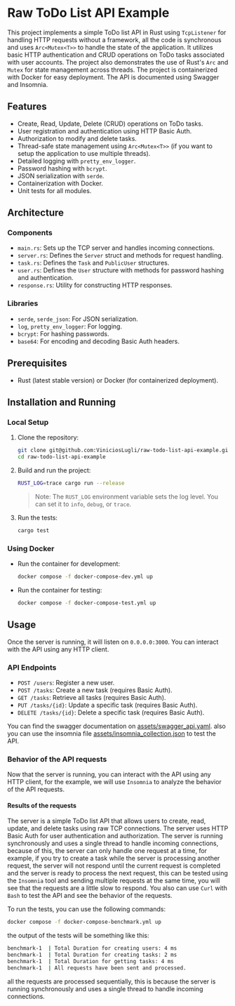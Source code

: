 # Raw ToDo List API Example

This project implements a simple ToDo list API in Rust using `TcpListener` for handling HTTP requests without a framework, all the code is synchronous and uses `Arc<Mutex<T>>` to handle the state of the application. It utilizes basic HTTP authentication and CRUD operations on ToDo tasks associated with user accounts. The project also demonstrates the use of Rust's `Arc` and `Mutex` for state management across threads. The project is containerized with Docker for easy deployment. The API is documented using Swagger and Insomnia.

## Features

-   Create, Read, Update, Delete (CRUD) operations on ToDo tasks.
-   User registration and authentication using HTTP Basic Auth.
-   Authorization to modify and delete tasks.
-   Thread-safe state management using `Arc<Mutex<T>>` (if you want to setup the application to use multiple threads).
-   Detailed logging with `pretty_env_logger`.
-   Password hashing with `bcrypt`.
-   JSON serialization with `serde`.
-   Containerization with Docker.
-   Unit tests for all modules.

## Architecture

### Components

-   `main.rs`: Sets up the TCP server and handles incoming connections.
-   `server.rs`: Defines the `Server` struct and methods for request handling.
-   `task.rs`: Defines the `Task` and `PublicUser` structures.
-   `user.rs`: Defines the `User` structure with methods for password hashing and authentication.
-   `response.rs`: Utility for constructing HTTP responses.

### Libraries

-   `serde`, `serde_json`: For JSON serialization.
-   `log`, `pretty_env_logger`: For logging.
-   `bcrypt`: For hashing passwords.
-   `base64`: For encoding and decoding Basic Auth headers.

## Prerequisites

-   Rust (latest stable version) or Docker (for containerized deployment).

## Installation and Running

### Local Setup

1. Clone the repository:

    ```sh
    git clone git@github.com:ViniciosLugli/raw-todo-list-api-example.git
    cd raw-todo-list-api-example
    ```

2. Build and run the project:

    ```sh
    RUST_LOG=trace cargo run --release
    ```

    > Note: The `RUST_LOG` environment variable sets the log level. You can set it to `info`, `debug`, or `trace`.

3. Run the tests:
    ```sh
    cargo test
    ```

### Using Docker

-   Run the container for development:

    ```sh
    docker compose -f docker-compose-dev.yml up
    ```

-   Run the container for testing:
    ```sh
    docker compose -f docker-compose-test.yml up
    ```

## Usage

Once the server is running, it will listen on `0.0.0.0:3000`. You can interact with the API using any HTTP client.

### API Endpoints

-   `POST /users`: Register a new user.
-   `POST /tasks`: Create a new task (requires Basic Auth).
-   `GET /tasks`: Retrieve all tasks (requires Basic Auth).
-   `PUT /tasks/{id}`: Update a specific task (requires Basic Auth).
-   `DELETE /tasks/{id}`: Delete a specific task (requires Basic Auth).

You can find the swagger documentation on [assets/swagger_api.yaml](assets/swagger_api.yaml). also you can use the insomnia file [assets/insomnia_collection.json](assets/insomnia_collection.json) to test the API.

### Behavior of the API requests

Now that the server is running, you can interact with the API using any HTTP client, for the example, we will use `Insomnia` to analyze the behavior of the API requests.

#### Results of the requests

The server is a simple ToDo list API that allows users to create, read, update, and delete tasks using raw TCP connections. The server uses HTTP Basic Auth for user authentication and authorization. The server is running synchronously and uses a single thread to handle incoming connections, because of this, the server can only handle one request at a time, for example, if you try to create a task while the server is processing another request, the server will not respond until the current request is completed and the server is ready to process the next request, this can be tested using the `Insomnia` tool and sending multiple requests at the same time, you will see that the requests are a little slow to respond. You also can use `Curl` with `Bash` to test the API and see the behavior of the requests.

To run the tests, you can use the following commands:

```sh
docker compose -f docker-compose-benchmark.yml up
```

the output of the tests will be something like this:

```sh
benchmark-1  | Total Duration for creating users: 4 ms
benchmark-1  | Total Duration for creating tasks: 2 ms
benchmark-1  | Total Duration for getting tasks: 4 ms
benchmark-1  | All requests have been sent and processed.
```

all the requests are processed sequentially, this is because the server is running synchronously and uses a single thread to handle incoming connections.
